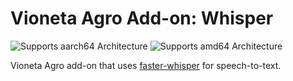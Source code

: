 # Vioneta Agro Add-on: Whisper

![Supports aarch64 Architecture][aarch64-shield] ![Supports amd64 Architecture][amd64-shield]

Vioneta Agro add-on that uses [faster-whisper](https://github.com/guillaumekln/faster-whisper/) for speech-to-text.

[aarch64-shield]: https://img.shields.io/badge/aarch64-yes-green.svg
[amd64-shield]: https://img.shields.io/badge/amd64-yes-green.svg
[armhf-shield]: https://img.shields.io/badge/armhf-no-red.svg
[armv7-shield]: https://img.shields.io/badge/armv7-no-red.svg
[i386-shield]: https://img.shields.io/badge/i386-no-red.svg
